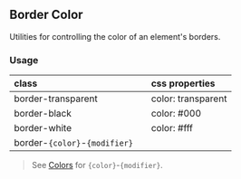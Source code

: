 ## Border Color

Utilities for controlling the color of an element's borders.

### Usage

| class |   | css properties |
|:--|:--|:--|
| border-transparent |  | color: transparent |
| border-black |  | color: #000 |
| border-white |  | color: #fff |
| border-`{color}`-`{modifier}` |

> See [Colors](../customization/colors.md) for `{color}`-`{modifier}`.
